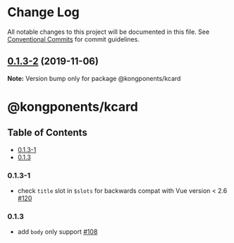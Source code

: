 # Change Log

All notable changes to this project will be documented in this file.
See [Conventional Commits](https://conventionalcommits.org) for commit guidelines.

## [0.1.3-2](https://github.com/Kong/kongponents/compare/@kongponents/kcard@0.1.3-1...@kongponents/kcard@0.1.3-2) (2019-11-06)

**Note:** Version bump only for package @kongponents/kcard





# @kongponents/kcard

## Table of Contents

- [0.1.3-1](#013-1)
- [0.1.3](#013)

### 0.1.3-1
 - check `title` slot in `$slots` for backwards compat with Vue version < 2.6 [#120](https://github.com/Kong/kongponents/pull/120)

### 0.1.3
 - add `body` only support [#108](https://github.com/Kong/kongponents/pull/108)
